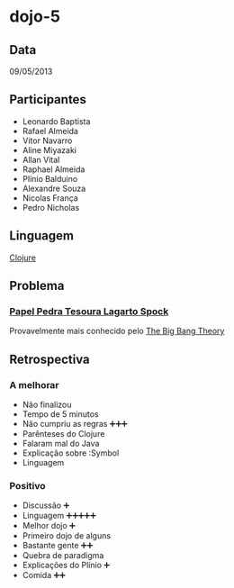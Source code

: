 dojo-5
======

Data
----

09/05/2013

Participantes
-------------

* Leonardo Baptista
* Rafael Almeida
* Vitor Navarro
* Aline Miyazaki
* Allan Vital
* Raphael Almeida
* Plínio Balduino
* Alexandre Souza
* Nicolas França
* Pedro Nicholas


Linguagem
---------

[Clojure](http://clojure.org/)

Problema
--------

### [Papel Pedra Tesoura Lagarto Spock](http://amigadomouse.com.br/wp-content/uploads/2012/06/jokempo.png)

Provavelmente mais conhecido pelo [The Big Bang Theory](http://www.youtube.com/watch?v=ioMXQrxL_vA)


Retrospectiva
-------------

### A melhorar

* Não finalizou
* Tempo de 5 minutos
* Não cumpriu as regras :heavy_plus_sign::heavy_plus_sign::heavy_plus_sign:
* Parênteses do Clojure
* Falaram mal do Java
* Explicação sobre :Symbol
* Linguagem


### Positivo

* Discussão :heavy_plus_sign:
* Linguagem :heavy_plus_sign::heavy_plus_sign::heavy_plus_sign::heavy_plus_sign::heavy_plus_sign:
* Melhor dojo :heavy_plus_sign:
* Primeiro dojo de alguns
* Bastante gente :heavy_plus_sign::heavy_plus_sign:
* Quebra de paradigma
* Explicações do Plínio :heavy_plus_sign:
* Comida :heavy_plus_sign::heavy_plus_sign:
